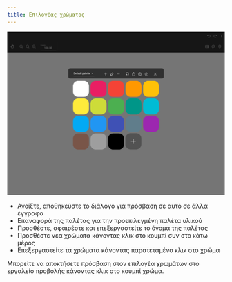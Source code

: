 ```yaml
---
title: Επιλογέας χρώματος
---
```


![Επιλογέας χρώματος](color_picker.png)

* Ανοίξτε, αποθηκεύστε το διάλογο για πρόσβαση σε αυτό σε άλλα έγγραφα
* Επαναφορά της παλέτας για την προεπιλεγμένη παλέτα υλικού
* Προσθέστε, αφαιρέστε και επεξεργαστείτε το όνομα της παλέτας
* Προσθέστε νέα χρώματα κάνοντας κλικ στο κουμπί συν στο κάτω μέρος
* Επεξεργαστείτε τα χρώματα κάνοντας παρατεταμένο κλικ στο χρώμα

Μπορείτε να αποκτήσετε πρόσβαση στον επιλογέα χρωμάτων στο εργαλείο προβολής κάνοντας κλικ στο κουμπί χρώμα.
